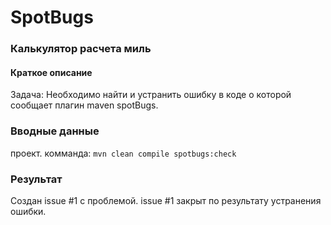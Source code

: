 # SpotBugs

### Калькулятор расчета миль
#### Краткое описание
Задача:
Необходимо найти и устранить ошибку в коде о которой сообщает плагин maven spotBugs.

### Вводные данные
проект.
комманда: `mvn clean compile spotbugs:check`

### Результат

Создан issue #1 с проблемой. issue #1 закрыт по результату устранения ошибки.
